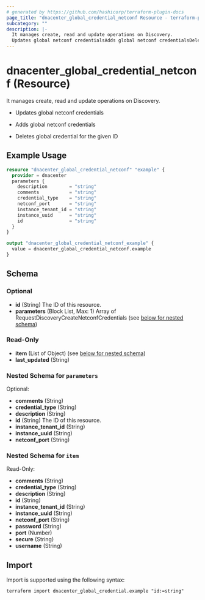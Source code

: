 ```yaml
---
# generated by https://github.com/hashicorp/terraform-plugin-docs
page_title: "dnacenter_global_credential_netconf Resource - terraform-provider-dnacenter"
subcategory: ""
description: |-
  It manages create, read and update operations on Discovery.
  Updates global netconf credentialsAdds global netconf credentialsDeletes global credential for the given ID
---
```


# dnacenter_global_credential_netconf (Resource)

It manages create, read and update operations on Discovery.

- Updates global netconf credentials

- Adds global netconf credentials

- Deletes global credential for the given ID

## Example Usage

```terraform
resource "dnacenter_global_credential_netconf" "example" {
  provider = dnacenter
  parameters {
    description        = "string"
    comments           = "string"
    credential_type    = "string"
    netconf_port       = "string"
    instance_tenant_id = "string"
    instance_uuid      = "string"
    id                 = "string"
  }
}

output "dnacenter_global_credential_netconf_example" {
  value = dnacenter_global_credential_netconf.example
}
```

<!-- schema generated by tfplugindocs -->
## Schema

### Optional

- **id** (String) The ID of this resource.
- **parameters** (Block List, Max: 1) Array of RequestDiscoveryCreateNetconfCredentials (see [below for nested schema](#nestedblock--parameters))

### Read-Only

- **item** (List of Object) (see [below for nested schema](#nestedatt--item))
- **last_updated** (String)

<a id="nestedblock--parameters"></a>
### Nested Schema for `parameters`

Optional:

- **comments** (String)
- **credential_type** (String)
- **description** (String)
- **id** (String) The ID of this resource.
- **instance_tenant_id** (String)
- **instance_uuid** (String)
- **netconf_port** (String)


<a id="nestedatt--item"></a>
### Nested Schema for `item`

Read-Only:

- **comments** (String)
- **credential_type** (String)
- **description** (String)
- **id** (String)
- **instance_tenant_id** (String)
- **instance_uuid** (String)
- **netconf_port** (String)
- **password** (String)
- **port** (Number)
- **secure** (String)
- **username** (String)

## Import

Import is supported using the following syntax:

```shell
terraform import dnacenter_global_credential.example "id:=string"
```
